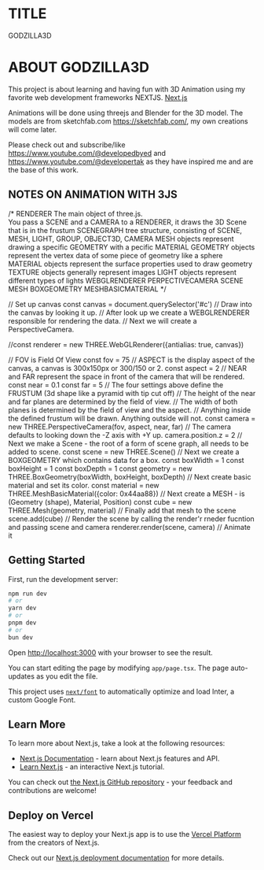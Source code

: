 # TITLE
GODZILLA3D

# ABOUT GODZILLA3D
This project is about learning and having fun with 3D Animation 
using my favorite web development frameworks NEXTJS. [Next.js](https://nextjs.org/) 

Animations will be done using threejs and Blender for the 3D model.
The models are from sketchfab.com https://sketchfab.com/, my own creations will come later. 

Please check out and subscribe/like https://www.youtube.com/@developedbyed and https://www.youtube.com/@developertak as they have inspired me and are the base of this work. 


## NOTES ON ANIMATION WITH 3JS
/* RENDERER
  The main object of three.js.  
  You pass a SCENE and a CAMERA to a RENDERER, it draws the 3D Scene that is in the frustum
  SCENEGRAPH tree structure, consisting of SCENE, MESH, LIGHT, GROUP, OBJECT3D, CAMERA
  MESH objects represent drawing a specific GEOMETRY with a pecific MATERIAL
  GEOMETRY objects represent the vertex data of some piece of geometry like a sphere
  MATERIAL objects represent the surface properties used to draw geometry
  TEXTURE objects generally represent images
  LIGHT objects represent different types of lights
      WEBGLRENDERER       PERPECTIVECAMERA
                    SCENE
                    MESH
        BOXGEOMETRY      MESHBASICMATERIAL
 */

// Set up canvas
const canvas = document.querySelector('#c')
// Draw into the canvas by looking it up.
// After look up we create a WEBGLRENDERER responsible for rendering the data.
// Next we will create a PerspectiveCamera.

//const renderer = new THREE.WebGLRenderer({antialias: true, canvas})

// FOV is Field Of View
const fov = 75
// ASPECT is the display aspect of the canvas, a canvas is 300x150px or 300/150 or 2.
const aspect = 2
// NEAR and FAR represent the space in front of the camera that will be rendered.
const near = 0.1
const far = 5
// The four settings above define the FRUSTUM (3d shape like a pyramid with tip cut off)
// The height of the near and far planes are determined by the field of view. 
// The width of both planes is determined by the field of view and the aspect.
// Anything inside the defined frustum will be drawn. Anything outside will not.
const camera = new THREE.PerspectiveCamera(fov, aspect, near, far)
// The camera defaults to looking down the -Z axis with +Y up.
camera.position.z = 2
// Next we make a Scene - the root of a form of scene graph, all needs to be added to scene.
const scene = new THREE.Scene()
// Next we create a BOXGEOMETRY which contains data for a box.
const boxWidth = 1
const boxHeight = 1
const boxDepth = 1
const geometry = new THREE.BoxGeometry(boxWidth, boxHeight, boxDepth)
// Next create basic material and set its color.
const material = new THREE.MeshBasicMaterial({color: 0x44aa88})
// Next create a MESH - is (Geometry (shape), Material, Position)
const cube = new THREE.Mesh(geometry, material)
// Finally add that mesh to the scene
scene.add(cube)
// Render the scene by calling the render'r rneder fucntion and passing scene and camera
renderer.render(scene, camera)
// Animate it

## Getting Started
First, run the development server:

```bash
npm run dev
# or
yarn dev
# or
pnpm dev
# or
bun dev
```

Open [http://localhost:3000](http://localhost:3000) with your browser to see the result.

You can start editing the page by modifying `app/page.tsx`. The page auto-updates as you edit the file.

This project uses [`next/font`](https://nextjs.org/docs/basic-features/font-optimization) to automatically optimize and load Inter, a custom Google Font.

## Learn More
To learn more about Next.js, take a look at the following resources:

- [Next.js Documentation](https://nextjs.org/docs) - learn about Next.js features and API.
- [Learn Next.js](https://nextjs.org/learn) - an interactive Next.js tutorial.

You can check out [the Next.js GitHub repository](https://github.com/vercel/next.js/) - your feedback and contributions are welcome!

## Deploy on Vercel

The easiest way to deploy your Next.js app is to use the [Vercel Platform](https://vercel.com/new?utm_medium=default-template&filter=next.js&utm_source=create-next-app&utm_campaign=create-next-app-readme) from the creators of Next.js.

Check out our [Next.js deployment documentation](https://nextjs.org/docs/deployment) for more details.
